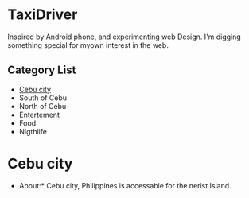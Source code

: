 # TaxiDriver
Inspired by Android phone, and experimenting web Design. I'm digging something special for myown interest in the web.

## Category List
- [Cebu city](http://cebutaxidriver.wordpress.com/2018/02/20/cebu-city-tour-price-3/)
- South of Cebu
- North of Cebu
- Entertement
- Food
- Nigthlife

# Cebu city
* About:*
Cebu city, Philippines is accessable for the nerist Island.
